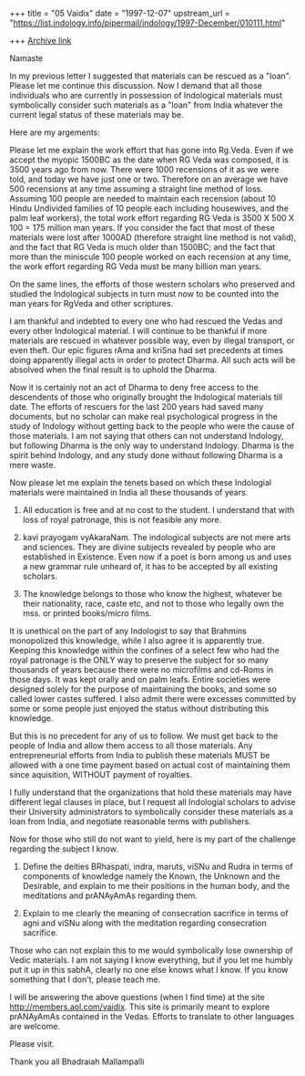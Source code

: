 +++
title = "05 Vaidix"
date = "1997-12-07"
upstream_url = "https://list.indology.info/pipermail/indology/1997-December/010111.html"

+++
[Archive link](https://list.indology.info/pipermail/indology/1997-December/010111.html)

Namaste

In my previous letter I suggested that materials can be rescued as a "loan".
Please let me continue this discussion.  Now I demand that all those
individuals who are currently in possession of Indological materials must
symbolically consider such materials as a "loan" from India whatever the
current legal status of these materials may be.

Here are my argements:

Please let me explain the work effort that has gone into Rg.Veda.  Even if we
accept the myopic 1500BC as the date when RG Veda was composed, it is 3500
years ago from now.  There were 1000 recensions of it as we were told, and
today we have just one or two.  Therefore on an average we have 500 recensions
at any time assuming a straight line method of loss.  Assuming 100 people are
needed to maintain each recension (about 10 Hindu Undivided families of 10
people each including housewives, and the palm leaf workers), the total work
effort regarding RG Veda is 3500 X 500 X 100 = 175 million man years.  If you
consider the fact that most of these materials were lost after 1000AD
(therefore straight line method is not valid), and the fact that RG Veda is
much older than 1500BC; and the fact that more than the miniscule 100 people
worked on each recension at any time, the work effort regarding RG Veda must
be many billion man years.

On the same lines, the efforts of those western scholars who preserved and
studied the Indological subjects in turn must now to be counted into the man
years for RgVeda and other scriptures.

I am thankful and indebted to every one who had rescued the Vedas and every
other Indological material.  I will continue to be thankful if more materials
are rescued in whatever possible way, even by illegal transport, or even
theft. Our epic figures rAma and kriSna had set precedents at times doing
apparently illegal acts in order to protect Dharma.  All such acts will be
absolved when the final result is to uphold the Dharma.

Now it is certainly not an act of Dharma to deny free access to the
descendents of those who originally brought the Indological materials till
date.  The efforts of rescuers for the last 200 years had saved many
documents, but no scholar can make real psychological progress in the study of
Indology without getting back to the people who were the cause of those
materials.  I am not saying that others can not understand Indology, but
following Dharma is the only way to understand Indology. Dharma is the spirit
behind Indology, and any study done without following Dharma is a mere waste.

Now please let me explain the tenets based on which these Indologial materials
were maintained in India all these thousands of years.

1.  All education is free and at no cost to the student.  I understand that
with loss of royal patronage, this is not feasible any more.

2.  kavi prayogam vyAkaraNam.  The indological subjects are not mere arts and
sciences.  They are divine subjects revealed by people who are established in
Existence.  Even now if a poet is born among us and uses a new grammar rule
unheard of, it has to be accepted by all existing scholars.

3.  The knowledge belongs to those who know the highest, whatever be their
nationality, race, caste etc, and not to those who legally own the mss. or
printed books/micro films.

It is unethical on the part of any Indologist to say that Brahmins monopolized
this knowledge, while I also agree it is apparently true.  Keeping this
knowledge within the confines of a select few who had the royal patronage is
the ONLY way to preserve the subject for so many thousands of years because
there were no microfilms and cd-Roms in those days.  It was kept orally and on
palm leafs.  Entire societies were designed solely for the purpose of
maintaining the books, and some so called lower castes suffered.  I also admit
there were excesses committed by some or some people just enjoyed the status
without distributing this knowledge.

But this is no precedent for any of us to follow.  We must get back to the
people of India and allow them access to all those materials.  Any
entrepreneurial efforts from India to publish these materials MUST be allowed
with a one time payment based on actual cost of maintaining them since
aquisition, WITHOUT payment of royalties.

I fully understand that the organizations that hold these materials may have
different legal clauses in place, but I request all Indologial scholars to
advise their University administrators to symbolically consider these
materials as a loan from India, and negotiate reasonable terms with
publishers.

Now for those who still do not want to yield, here is my part of the challenge
regarding the subject I know.

1.  Define the deities BRhaspati, indra, maruts, viSNu and Rudra in terms of
components of knowledge namely the Known, the Unknown and the Desirable, and
explain to me their positions in the human body, and the meditations and
prANAyAmAs regarding them.

2.  Explain to me clearly the meaning of consecration sacrifice in terms of
agni and viSNu along with the meditation regarding consecration sacrifice.

Those who can not explain this to me would symbolically lose ownership of
Vedic materials.  I am not saying I know everything, but if you let me humbly
put it up in this sabhA, clearly no one else knows what I know.  If you know
something that I don't, please teach me.

I will be answering the above questions (when I find time) at the site
http://members.aol.com/vaidix.  This site is primarily meant to explore
prANAyAmAs contained in the Vedas.  Efforts to translate to other languages
are welcome.

Please visit.

Thank you all
Bhadraiah Mallampalli



